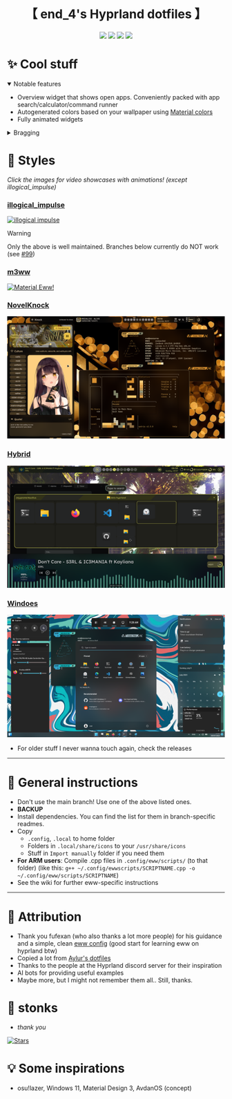 <div align="center">
    <h1>【 end_4's Hyprland dotfiles 】</h1>
    <h3></h3>
</div>

<div align="center">

![](https://img.shields.io/github/last-commit/end-4/dots-hyprland?&style=for-the-badge&color=FFB1C8&logoColor=D9E0EE&labelColor=292324)
![](https://img.shields.io/github/stars/end-4/dots-hyprland?style=for-the-badge&logo=andela&color=FFB686&logoColor=D9E0EE&labelColor=292324)
[![](https://img.shields.io/github/repo-size/end-4/dots-hyprland?color=CAC992&label=SIZE&logo=googledrive&style=for-the-badge&logoColor=D9E0EE&labelColor=292324)](https://github.com/end-4/hyprland)
![](https://img.shields.io/badge/issues-skill-green?style=for-the-badge&color=CCE8E9&logoColor=D9E0EE&labelColor=292324) 
</a>

</div>

# ✨ Cool stuff
 <details open> 
  <summary>Notable features</summary>
     
  - Overview widget that shows open apps. Conveniently packed with app search/calculator/command runner
  - Autogenerated colors based on your wallpaper using [Material colors](https://m3.material.io/styles/color/the-color-system/key-colors-tones)
  - Fully animated widgets
</details>
 <details> 
  <summary>Bragging</summary>
     
   - [`summer-gruv`](https://github.com/end-4/dots-hyprland/tree/summer-gruv) branch: winner of Hyprland ricing competition Summer 2023, now shown in the [Hyprland repo](https://github.com/hyprwm/hyprland#gallery) and [Hyprland Wiki](https://wiki.hyprland.org/Configuring/Example-configurations/)
   - [`windoes`](https://github.com/end-4/dots-hyprland/tree/windoes) is a "Tasty rice" [on r/unixporn](https://www.reddit.com/r/unixporn/comments/13zdhqd/hyprland_windows_rice_with_too_much_eww_with_blur/)
</details>

# 👀 Styles

_Click the images for video showcases with animations! (except illogical\_impulse)_

### [illogical_impulse](https://github.com/end-4/dots-hyprland/tree/illogical-impulse)
   <a href="https://github.com/end-4/dots-hyprland/tree/illogical-impulse">
    <img src="https://github.com/end-4/dots-hyprland/assets/97237370/66510836-9130-42f4-b4f9-929057b0a3ff" alt="illogical impulse">
   </a>


> [!WARNING]
> Only the above is well maintained. Branches below currently do NOT work (see [#99](https://github.com/end-4/dots-hyprland/issues/99))

### [m3ww](https://github.com/end-4/dots-hyprland/tree/m3ww)
   <a href="https://streamable.com/85ch8x">
    <img src="./assets/m3ww_sideright2.png" alt="Material Eww!">
   </a>

### [NovelKnock](https://github.com/end-4/dots-hyprland/tree/novelknock)
   <a href="https://streamable.com/7vo61k">
    <img src="./assets/novelknock-yellow.png" alt="Desktop Preview">
   </a>

### [Hybrid](https://github.com/end-4/dots-hyprland/tree/hybrid)
   <a href="https://streamable.com/4oogot">
    <img src="./assets/screenshot-hybrid.png" alt="click the circles!">
   </a>

### [Windoes](https://github.com/end-4/dots-hyprland/tree/windoes)
   <a href="https://streamable.com/5qx614">
    <img src="./assets/windoes-3.png" alt="Desktop Preview">
   </a>

- For older stuff I never wanna touch again, check the releases

---

# 🔧 General instructions
 - Don't use the main branch! Use one of the above listed ones.
 - **BACKUP**
 - Install dependencies. You can find the list for them in branch-specific readmes.
 - Copy
   - `.config`, `.local` to home folder
   - Folders in `.local/share/icons` to your `/usr/share/icons`
   - Stuff in `Import manually` folder if you need them
 - **For ARM users**: Compile .cpp files in `.config/eww/scripts/` (to that folder) (like this: `g++ ~/.config/ewwscripts/SCRIPTNAME.cpp -o ~/.config/eww/scripts/SCRIPTNAME`)
 - See the wiki for further eww-specific instructions
 
---

# 🙏 Attribution
 - Thank you fufexan (who also thanks a lot more people) for his guidance and a simple, clean [eww config](https://github.com/fufexan/dotfiles) (good start for learning eww on hyprland btw)
 - Copied a lot from [Aylur's dotfiles](https://github.com/Aylur/dotfiles)
 - Thanks to the people at the Hyprland discord server for their inspiration
 - AI bots for providing useful examples
 - Maybe more, but I might not remember them all.. Still, thanks.

# 🌟 stonks
- _thank you_

[![Stars](https://starchart.cc/end-4/dots-hyprland.svg)](https://starchart.cc/end-4/dots-hyprland)

# 💡 Some inspirations
 - osu!lazer, Windows 11, Material Design 3, AvdanOS (concept)

